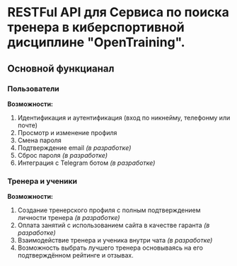 # RESTFul API для Сервиса по поиска тренера в киберспортивной дисциплине "OpenTraining".
## Основной функцианал
### Пользователи
**Возможности:**
1. Идентификация и аутентификация (вход по никнейму, телефонму или почте)
2. Просмотр и изменение профиля
3. Смена пароля
5. Подтверждение email _(в разработке)_
6. Сброс пароля _(в разработке)_
7. Интеграция с Telegram ботом _(в разработке)_
### Тренера и ученики
**Возможности:**
1. Создание тренерского профиля с полным подтверждением личности тренера _(в разработке)_
2. Оплата занятий с использованием сайта в качестве гаранта  _(в разработке)_
3. Взаимодействие тренера и ученика внутри чата _(в разработке)_
4. Возможность выбрать лучшего тренера основываясь на его подтверждённом рейтинге и отзывах.
